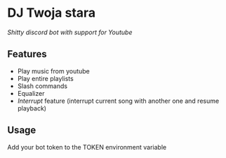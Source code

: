 # DJ Twoja stara
*Shitty discord bot with support for Youtube*

## Features

* Play music from youtube
* Play entire playlists
* Slash commands
* Equalizer
* *Interrupt* feature (interrupt current song with another one and resume playback)

## Usage

Add your bot token to the TOKEN environment variable